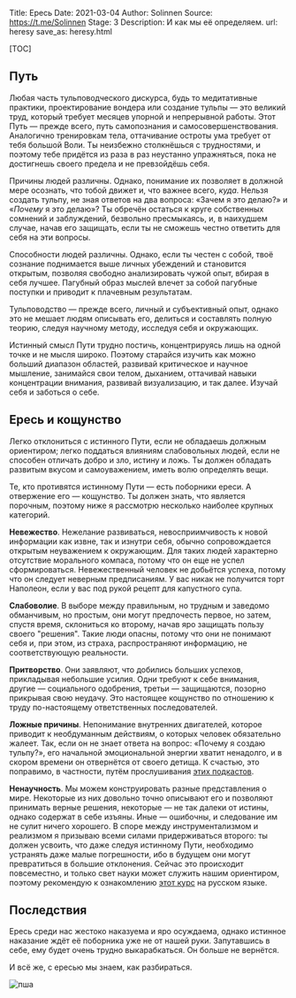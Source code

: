 Title: Ересь
Date: 2021-03-04
Author: Solinnen
Source: https://t.me/Solinnen
Stage: 3
Description: И как мы её определяем.
url: heresy
save_as: heresy.html

[TOC]

## Путь

Любая часть тульповодческого дискурса, будь то медитативные практики, проектирование вондера или создание тульпы — это великий труд, который требует месяцев упорной и непрерывной работы. Этот Путь — прежде всего, путь самопознания и самосовершенствования. Аналогично тренировкам тела, оттачивание остроты ума требует от тебя большой Воли. Ты неизбежно столкнёшься с трудностями, и поэтому тебе придётся из раза в раз неустанно упражняться, пока не достигнешь своего предела и не превзойдёшь себя.

Причины людей различны. Однако, понимание их позволяет в должной мере осознать, что тобой движет и, что важнее всего, *куда*. Нельзя создать тульпу, не зная ответов на два вопроса: «Зачем я это делаю?» и «*Почему* я это делаю»? Ты обречён остаться к круге собственных сомнений и заблуждений, безвольно пресмыкаясь, и, в наихудшем случае, начав его защищать, если ты не сможешь честно ответить для себя на эти вопросы.

Способности людей различны. Однако, если ты честен с собой, твоё сознание поднимается выше личных убеждений и становится открытым, позволяя свободно анализировать чужой опыт, вбирая в себя лучшее. Пагубный образ мыслей влечет за собой пагубные поступки и приводит к плачевным результатам.

Тульповодство — прежде всего, личный и субъективный опыт, однако это не мешает людям описывать его, делиться и составлять полную теорию, следуя научному методу, исследуя себя и окружающих.

Истинный смысл Пути трудно постичь, концентрируясь лишь на одной точке и не мысля широко. Поэтому старайся изучить как можно больший диапазон областей, развивай критическое и научное мышление, занимайся свои телом, дыханием, оттачивай навыки концентрации внимания, развивай визуализацию, и так далее. Изучай себя и заботься о себе.

## Ересь и кощунство

Легко отклониться с истинного Пути, если не обладаешь должным ориентиром; легко поддаться влияниям слабовольных людей, если не способен отличать добро и зло, истину и ложь. Ты должен обладать развитым вкусом и самоуважением, иметь волю определять вещи.

Те, кто противятся истинному Пути — есть поборники ереси. А отвержение его — кощунство. Ты должен знать, что является порочным, поэтому ниже я рассмотрю несколько наиболее крупных категорий.

**Невежество**. Нежелание развиваться, невосприимчивость к новой информации как извне, так и изнутри себя, обычно сопровождается открытым неуважением к окружающим. Для таких людей характерно отсутствие морального компаса, потому что он еще не успел сформироваться. Невежественный человек не добьётся успеха, потому что он следует неверным предписаниям. У вас никак не получится торт Наполеон, если у вас под рукой рецепт для капустного супа.

**Слабоволие**. В выборе между правильным, но трудным и заведомо обманчивым, но простым, они могут предпочесть первое, но затем, спустя время, склониться ко второму, начав яро защищать пользу своего "решения". Такие люди опасны, потому что они не понимают себя и, при этом, из страха, распространяют информацию, не соответствующую реальности.

**Притворство**. Они заявляют, что добились больших успехов, прикладывая небольшие усилия. Одни требуют к себе внимания, другие — социального одобрения, третьи — защищаются, позорно прикрывая свою неудачу. Это настоящее кощунство по отношению к труду по-настоящему ответственных последователей.

**Ложные причины**. Непонимание внутренних двигателей, которое приводит к необдуманным действиям, о которых человек обязательно жалеет. Так, если он не знает ответа на вопрос: «Почему я создаю тульпу?», его начальной эмоциональной энергии хватит ненадолго, и в скором времени он отвернётся от своего детища. К счастью, это поправимо, в частности, путём прослушивания [этих подкастов](https://soundcloud.com/athenepodcast).

**Ненаучность**. Мы можем конструировать разные представления о мире. Некоторые из них довольно точно описывают его и позволяют принимать верные решения, некоторые — не так далеки от истины, однако содержат в себе изъяны. Иные — ошибочны, и следование им не сулит ничего хорошего. В споре между инструментализмом и реализмом я призываю всеми силами придерживаться второго: ты должен усвоить, что даже следуя истинному Пути, необходимо устранять даже малые погрешности, ибо в будущем они могут превратиться в большие отклонения. Сейчас это происходит повсеместно, и только свет науки может служить нашим ориентиром, поэтому рекомендую к ознакомлению [этот курс](https://stepik.org/course/578/info) на русском языке.

## Последствия

Ересь среди нас жестоко наказуема и яро осуждаема, однако истинное наказание ждёт её поборника уже не от нашей руки. Запутавшись в себе, ему будет очень трудно выкарабкаться. Он больше не вернётся.

И всё же, с ересью мы знаем, как разбираться.

![пша](/images/astartes.gif)
